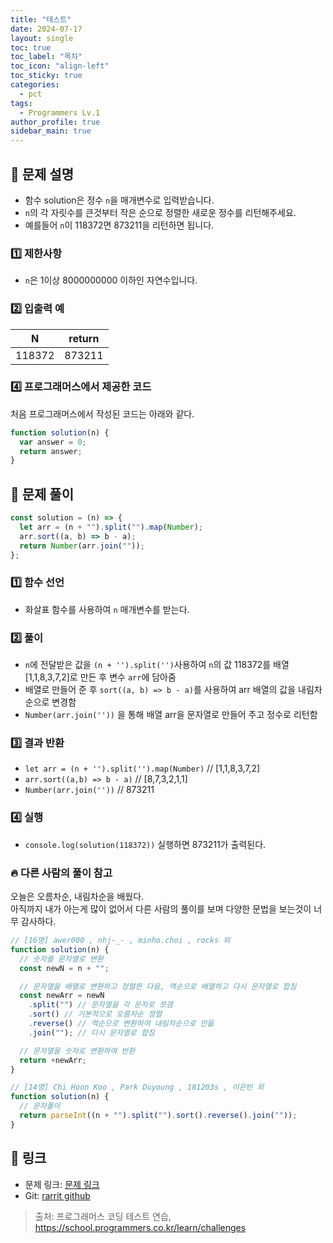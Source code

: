 ```yaml
---
title: "테스트"
date: 2024-07-17
layout: single
toc: true
toc_label: "목차"
toc_icon: "align-left"
toc_sticky: true
categories:
  - pct
tags:
  - Programmers Lv.1
author_profile: true
sidebar_main: true
---
```


## :ledger: 문제 설명

- 함수 solution은 정수 `n`을 매개변수로 입력받습니다.
- `n`의 각 자릿수를 큰것부터 작은 순으로 정렬한 새로운 정수를 리턴해주세요.
- 예를들어 `n`이 118372면 873211을 리턴하면 됩니다.

### :one: 제한사항

- `n`은 1이상 8000000000 이하인 자연수입니다.

### :two: 입출력 예

| N      | return |
| ------ | ------ |
| 118372 | 873211 |

### :four: 프로그래머스에서 제공한 코드

처음 프로그래머스에서 작성된 코드는 아래와 같다.

```javascript
function solution(n) {
  var answer = 0;
  return answer;
}
```

## :ledger: 문제 풀이

```javascript
const solution = (n) => {
  let arr = (n + "").split("").map(Number);
  arr.sort((a, b) => b - a);
  return Number(arr.join(""));
};
```

### :one: 함수 선언

- 화살표 함수를 사용하여 `n` 매개변수를 받는다.

### :two: 풀이

- `n`에 전달받은 값을 `(n + '').split('')`사용하여 `n`의 값 118372를 배열[1,1,8,3,7,2]로 만든 후 변수 `arr`에 담아줌
- 배열로 만들어 준 후 `sort((a, b) => b - a)`를 사용하여 arr 배열의 값을 내림차 순으로 변경함
- `Number(arr.join(''))` 을 통해 배열 arr을 문자열로 만들어 주고 정수로 리턴함

### :three: 결과 반환

- `let arr = (n + '').split('').map(Number)` // [1,1,8,3,7,2]
- `arr.sort((a,b) => b - a)` // [8,7,3,2,1,1]
- `Number(arr.join(''))` // 873211

### :four: 실행

- `console.log(solution(118372))` 실행하면 873211가 출력된다.

### :fire: 다른 사람의 풀이 참고

오늘은 오름차순, 내림차순을 배웠다.<br/>
아직까지 내가 아는게 많이 없어서 다른 사람의 풀이를 보며 다양한 문법을 보는것이 너무 감사하다.

```javascript
// [16명] awer000 , nhj-_- , minho.choi , rocks 외
function solution(n) {
  // 숫자를 문자열로 변환
  const newN = n + "";

  // 문자열을 배열로 변환하고 정렬한 다음, 역순으로 배열하고 다시 문자열로 합침
  const newArr = newN
    .split("") // 문자열을 각 문자로 쪼갬
    .sort() // 기본적으로 오름차순 정렬
    .reverse() // 역순으로 변환하여 내림차순으로 만듦
    .join(""); // 다시 문자열로 합침

  // 문자열을 숫자로 변환하여 반환
  return +newArr;
}

// [14명] Chi Hoon Koo , Park Duyoung , 181203s , 이은빈 외
function solution(n) {
  // 문자풀이
  return parseInt((n + "").split("").sort().reverse().join(""));
}
```

## :link: 링크

- 문제 링크: [문제 링크](https://school.programmers.co.kr/learn/courses/30/lessons/12933)
- Git: [rarrit github](https://github.com/rarrit/programmers-coding-test/tree/main/%ED%94%84%EB%A1%9C%EA%B7%B8%EB%9E%98%EB%A8%B8%EC%8A%A4/1/12933.%E2%80%85%EC%A0%95%EC%88%98%E2%80%85%EB%82%B4%EB%A6%BC%EC%B0%A8%EC%88%9C%EC%9C%BC%EB%A1%9C%E2%80%85%EB%B0%B0%EC%B9%98%ED%95%98%EA%B8%B0)

> 출처: 프로그래머스 코딩 테스트 연습, https://school.programmers.co.kr/learn/challenges

